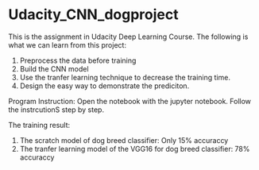# Udacity_CNN_dogproject

This is the assignment in Udacity Deep Learning Course.
The following is what we can learn from this project:

1. Preprocess the data before training
2. Build the CNN model
3. Use the tranfer learning technique to decrease the training time.
4. Design the easy way to demonstrate the prediciton.

Program Instruction:
Open the notebook with the jupyter notebook.
Follow the instrcutionS step by step.

The training result:
1. The scratch model of dog breed classifier: Only 15% accuraccy
2. The tranfer learning model of the VGG16 for dog breed classifier:
   78% accuraccy

